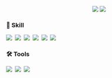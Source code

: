 <div align="center">
  <img src="https://github-readme-stats.vercel.app/api?username=YunYongJun&show_icons=true&theme=radical" />
  <img src="https://github-readme-stats.vercel.app/api/top-langs/?username=YunYongJun&layout=compact" />
</div>

<h3 align="left">💫 Skill </h3>
<div>
<img src = "https://img.shields.io/badge/JavaScript-F7DF1E?style=for-the-badge&logo=JavaScript&logoColor=white" />&nbsp
<img src = "https://img.shields.io/badge/React-20232A?style=for-the-badge&logo=react&logoColor=61DAFB" />&nbsp
<img src = "https://img.shields.io/badge/React Native-61DAFB?style=for-the-badge&logo=React&logoColor=black"/>&nbsp
<img src = "https://img.shields.io/badge/MySQL-4479A1?style=for-the-badge&logo=MySQL&logoColor=white" />&nbsp
<img src = "https://img.shields.io/badge/Java-ED8B00?style=for-the-badge&logo=openjdk&logoColor=white" />&nbsp
<img src = "https://img.shields.io/badge/Spring-6DB33F?style=for-the-badge&logo=spring&logoColor=white" />&nbsp
</div>

<h3 align="left">🛠 Tools </h3>
<div align="left">
  <img src="https://img.shields.io/badge/git-F05033.svg?style=for-the-badge&logo=git&logoColor=white" />&nbsp
  <img src="https://img.shields.io/badge/github-181717.svg?style=for-the-badge&logo=github&logoColor=white" />&nbsp
  <img src="https://img.shields.io/badge/Notion-F3F3F3.svg?style=for-the-badge&logo=notion&logoColor=black" />&nbsp
</div>


<!--
**YunYongJun/YunYongJun** is a ✨ _special_ ✨ repository because its `README.md` (this file) appears on your GitHub profile.

Here are some ideas to get you started:

- 🔭 I’m currently working on ...
- 🌱 I’m currently learning ...
- 👯 I’m looking to collaborate on ...
- 🤔 I’m looking for help with ...
- 💬 Ask me about ...
- 📫 How to reach me: ...
- 😄 Pronouns: ...
- ⚡ Fun fact: ...
-->
